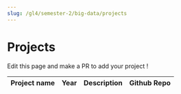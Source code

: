 ```yaml
---
slug: /gl4/semester-2/big-data/projects
---
```


# Projects

Edit this page and make a PR to add your project !

| Project name | Year | Description | Github Repo
| --- | --- | --- | --- |
